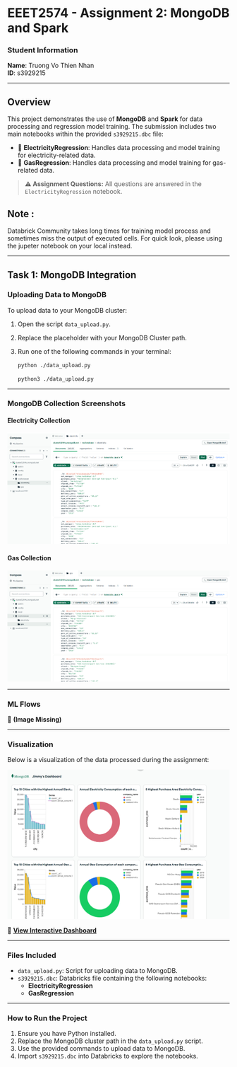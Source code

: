 # **EEET2574 - Assignment 2: MongoDB and Spark**

### **Student Information**  
**Name**: Truong Vo Thien Nhan  
**ID**: s3929215  

---

## **Overview**

This project demonstrates the use of **MongoDB** and **Spark** for data processing and regression model training. The submission includes two main notebooks within the provided `s3929215.dbc` file:  

- 📓 **ElectricityRegression**: Handles data processing and model training for electricity-related data.  
- 📓 **GasRegression**: Handles data processing and model training for gas-related data.  

> **⚠️ Assignment Questions:** All questions are answered in the `ElectricityRegression` notebook.

## **Note** : 
Databrick Community takes long times for training model process and sometimes miss the output of executed cells.
For quick look, please using the jupeter notebook on your local instead.

---

## **Task 1: MongoDB Integration**

### **Uploading Data to MongoDB**  

To upload data to your MongoDB cluster:  

1. Open the script `data_upload.py`.  
2. Replace the placeholder with your MongoDB Cluster path.  
3. Run one of the following commands in your terminal:  

   ```bash
   python ./data_upload.py
   ```

   ```bash
   python3 ./data_upload.py
   ```

---

### **MongoDB Collection Screenshots**

#### **Electricity Collection**
![Electricity Collection](./Image/electricity_collection.png)

#### **Gas Collection**
![Gas Collection](./Image/gas_collection.png)

---

### **ML Flows**
🚧 **(Image Missing)**  

---

### **Visualization**

Below is a visualization of the data processed during the assignment:  

![Visualization](./Image/Visualization.png)  

🔗 **[View Interactive Dashboard](https://charts.mongodb.com/charts-project-0-tgoyzmr/public/dashboards/6770cecd-5a5b-4b03-8f18-dd9fbd0c221e)**  

---

### **Files Included**  

- `data_upload.py`: Script for uploading data to MongoDB.  
- `s3929215.dbc`: Databricks file containing the following notebooks:  
  - **ElectricityRegression**  
  - **GasRegression**  

---

### **How to Run the Project**  

1. Ensure you have Python installed.  
2. Replace the MongoDB cluster path in the `data_upload.py` script.  
3. Use the provided commands to upload data to MongoDB.  
4. Import `s3929215.dbc` into Databricks to explore the notebooks.  

